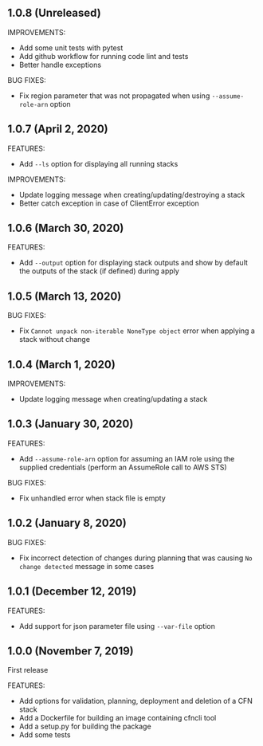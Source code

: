 ## 1.0.8 (Unreleased)

IMPROVEMENTS:

* Add some unit tests with pytest
* Add github workflow for running code lint and tests
* Better handle exceptions

BUG FIXES:

* Fix region parameter that was not propagated when using `--assume-role-arn` option

## 1.0.7 (April 2, 2020)

FEATURES:

* Add `--ls` option for displaying all running stacks

IMPROVEMENTS:

* Update logging message when creating/updating/destroying a stack
* Better catch exception in case of ClientError exception

## 1.0.6 (March 30, 2020)

FEATURES:

* Add `--output` option for displaying stack outputs and show by default the outputs of the stack (if defined) during apply

## 1.0.5 (March 13, 2020)

BUG FIXES:

* Fix `Cannot unpack non-iterable NoneType object` error when applying a stack without change 

## 1.0.4 (March 1, 2020)

IMPROVEMENTS:

* Update logging message when creating/updating a stack

## 1.0.3 (January 30, 2020)

FEATURES:

* Add `--assume-role-arn` option for assuming an IAM role using the supplied credentials (perform an AssumeRole call to AWS STS)

BUG FIXES:

* Fix unhandled error when stack file is empty

## 1.0.2 (January 8, 2020)

BUG FIXES:

* Fix incorrect detection of changes during planning that was causing `No change detected` message in some cases

## 1.0.1 (December 12, 2019)

FEATURES:

* Add support for json parameter file using `--var-file` option

## 1.0.0 (November 7, 2019)

First release

FEATURES:

* Add options for validation, planning, deployment and deletion of a CFN stack
* Add a Dockerfile for building an image containing cfncli tool
* Add a setup.py for building the package
* Add some tests
